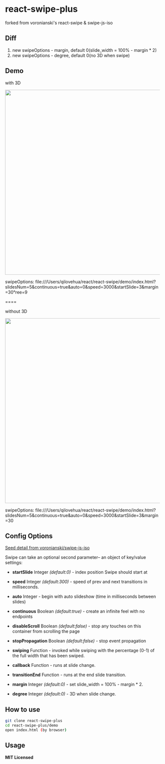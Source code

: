 # react-swipe-plus

forked from voronianski's react-swipe & swipe-js-iso

## Diff
1. new swipeOptions - margin, default 0(slide_width = 100% - margin * 2)
1. new swipeOptions - degree, default 0(no 3D when swipe)

## Demo

with 3D
<p>
<img src="https://github.com/qilovehua/react-swipe-plus/blob/master/demo/swipe-3d.gif" width="600" />
<p>
swipeOptions:
file:///Users/qilovehua/react/react-swipe/demo/index.html?slidesNum=5&continuous=true&auto=0&speed=3000&startSlide=3&margin=30&degree=9

====

without 3D
<p>
<img src="https://github.com/qilovehua/react-swipe-plus/blob/master/demo/swipe-no-3d.gif" width="600" />
</p>
swipeOptions:
file:///Users/qilovehua/react/react-swipe/demo/index.html?slidesNum=5&continuous=true&auto=0&speed=3000&startSlide=3&margin=30

## Config Options
[Seed detail from voronianski/swipe-js-iso](https://github.com/voronianski/swipe-js-iso#config-options)


Swipe can take an optional second parameter– an object of key/value settings:

- **startSlide** Integer *(default:0)* - index position Swipe should start at

- **speed** Integer *(default:300)* - speed of prev and next transitions in milliseconds.

- **auto** Integer - begin with auto slideshow (time in milliseconds between slides)

- **continuous** Boolean *(default:true)* - create an infinite feel with no endpoints

- **disableScroll** Boolean *(default:false)* - stop any touches on this container from scrolling the page

- **stopPropagation** Boolean *(default:false)* - stop event propagation

- **swiping** Function - invoked while swiping with the percentage (0-1) of the full width that has been swiped.

- **callback** Function - runs at slide change.

- **transitionEnd** Function - runs at the end slide transition.

- **margin** Integer *(default:0)* - set slide_width = 100% - margin * 2.

- **degree** Integer *(default:0)* - 3D when slide change.


## How to use

```bash
git clone react-swipe-plus
cd react-swipe-plus/demo
open index.html (by browser)
```

## Usage


**MIT Licensed**

